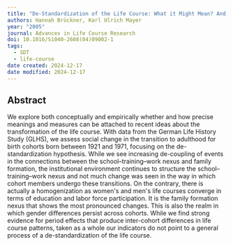 ```yaml
---
title: "De-Standardization of the Life Course: What it Might Mean? And if it Means Anything, Whether it Actually Took Place?"
authors: Hannah Brückner, Karl Ulrich Mayer
year: "2005"
journal: Advances in Life Course Research
doi: 10.1016/S1040-2608(04)09002-1
tags:
  - SDT
  - life-course
date created: 2024-12-17
date modified: 2024-12-17
---
```


## Abstract

We explore both conceptually and empirically whether and how precise meanings and measures can be attached to recent ideas about the transformation of the life course. With data from the German Life History Study (GLHS), we assess social change in the transition to adulthood for birth cohorts born between 1921 and 1971, focusing on the de-standardization hypothesis. While we see increasing de-coupling of events in the connections between the school–training–work nexus and family formation, the institutional environment continues to structure the school–training–work nexus and not much change was seen in the way in which cohort members undergo these transitions. On the contrary, there is actually a homogenization as women&apos;s and men&apos;s life courses converge in terms of education and labor force participation. It is the family formation nexus that shows the most pronounced changes. This is also the realm in which gender differences persist across cohorts. While we find strong evidence for period effects that produce inter-cohort differences in life course patterns, taken as a whole our indicators do not point to a general process of a de-standardization of the life course.
